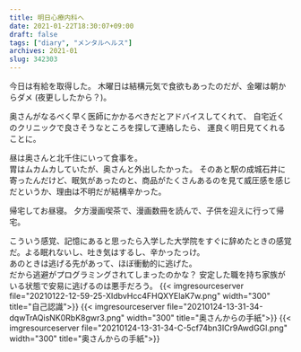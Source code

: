 ```yaml
---
title: 明日心療内科へ
date: 2021-01-22T18:30:07+09:00
draft: false
tags: ["diary", "メンタルヘルス"]
archives: 2021-01
slug: 342303
---
```

今日は有給を取得した。
木曜日は結構元気で食欲もあったのだが、金曜は朝からダメ (夜更ししたから？)。

奥さんがなるべく早く医師にかかるべきだとアドバイスしてくれて、
自宅近くのクリニックで良さそうなところを探して連絡したら、
運良く明日見てくれることに。

昼は奥さんと北千住にいって食事を。  
胃はムカムカしていたが、奥さんと外出したかった。
そのあと駅の成城石井に寄ったんだけど、眠気があったのと、商品がたくさんあるのを見て威圧感を感じだというか、理由は不明だが結構辛かった。

帰宅してお昼寝。
夕方漫画喫茶で、漫画数冊を読んで、子供を迎えに行って帰宅。

こういう感覚、記憶にあると思ったら入学した大学院をすぐに辞めたときの感覚だ。よる眠れないし、吐き気はするし、辛かったっけ。      
あのときは逃げる先があって、ほぼ衝動的に逃げた。  
だから逃避がプログラミングされてしまったのかな？
安定した職を持ち家族がいる状態で安易に逃げるのは悪手だろう。
{{< imgresourceserver file="20210122-12-59-25-XIdbvHcc4FHQXYElaK7w.png" width="300" title="自己認識">}}
{{< imgresourceserver file="20210124-13-31-34-dqwTrAQisNK0RbK8gwr3.png" width="300" title="奥さんからの手紙">}}
{{< imgresourceserver file="20210124-13-31-34-C-5cf74bn3ICr9AwdGGl.png" width="300" title="奥さんからの手紙">}}